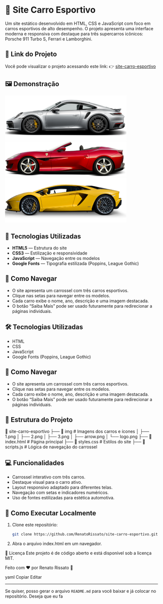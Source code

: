 # 🚗 Site Carro Esportivo

Um site estático desenvolvido em HTML, CSS e JavaScript com foco em carros esportivos de alto desempenho. O projeto apresenta uma interface moderna e responsiva com destaque para três supercarros icônicos: Porsche 911 Turbo S, Ferrari e Lamborghini.

## 🔗 Link do Projeto

Você pode visualizar o projeto acessando este link: 👉 [site-carro-esportivo](https://github.com/RenatoRissato/site-carro-esportivo)

## 🖼️ Demonstração

<img src="./img/1.png" alt="Porsche 911 Turbo S" width="400"/>
<img src="./img/2.png" alt="Ferrari" width="400"/>
<img src="./img/3.png" alt="Lamborghini" width="400"/>

## 🔧 Tecnologias Utilizadas

- **HTML5** — Estrutura do site
- **CSS3** — Estilização e responsividade
- **JavaScript** — Navegação entre os modelos
- **Google Fonts** — Tipografia estilizada (Poppins, League Gothic)

## 🚀 Como Navegar

- O site apresenta um carrossel com três carros esportivos.
- Clique nas setas para navegar entre os modelos.
- Cada carro exibe o nome, ano, descrição e uma imagem destacada.
- O botão “Saiba Mais” pode ser usado futuramente para redirecionar a páginas individuais.

## 🛠 Tecnologias Utilizadas

- HTML
- CSS
- JavaScript
- Google Fonts (Poppins, League Gothic)

## 🚀 Como Navegar

- O site apresenta um carrossel com três carros esportivos.
- Clique nas setas para navegar entre os modelos.
- Cada carro exibe o nome, ano, descrição e uma imagem destacada.
- O botão “Saiba Mais” pode ser usado futuramente para redirecionar a páginas individuais.

## 📂 Estrutura do Projeto

📂 site-carro-esportivo
├── 📂 img # Imagens dos carros e ícones
│ ├── 1.png
│ ├── 2.png
│ ├── 3.png
│ ├── arrow.png
│ └── logo.png
├── 📄 index.html # Página principal
├── 📄 styles.css # Estilos do site
├── 📄 scripts.js # Lógica de navegação do carrossel

## 💻 Funcionalidades

- Carrossel interativo com três carros.
- Destaque visual para o carro ativo.
- Layout responsivo adaptado para diferentes telas.
- Navegação com setas e indicadores numéricos.
- Uso de fontes estilizadas para estética automotiva.

## 📌 Como Executar Localmente

1. Clone este repositório:
   ```bash
   git clone https://github.com/RenatoRissato/site-carro-esportivo.git
2. Abra o arquivo index.html em um navegador.

📜 Licença
Este projeto é de código aberto e está disponível sob a licença MIT.

Feito com ❤️ por Renato Rissato 🚀

yaml
Copiar
Editar

---

Se quiser, posso gerar o arquivo `README.md` para você baixar e já colocar no repositório. Deseja que eu fa
